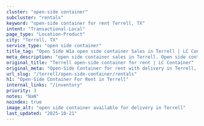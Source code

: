 ```yaml
---
cluster: "open-side container"
subcluster: "rentals"
keyword: "open-side container for rent Terrell, TX"
intent: "Transactional-Local"
page_type: "Location-Product"
city: "Terrell, TX"
service_type: "open side container"
title_tag: "Open Side W1a open side container Sales in Terrell | LC Container"
meta_description: "open side container sales in Terrell. Open side containers for oversized cargo. Fast delivery, competitive pricing. Serving open side container area. Quote ID: MWM. Call (214) 524-4168 for your free quote today."
original_title: "Terrell open-side container for rent | LC Container"
original_meta: "Open-Side Container for rent with delivery in Terrell, TX. LC Container — local Since 2003. Get pricing today."
url_slug: "/terrell/open-side-container/rentals"
h1: "Open-Side Container For Rent in Terrell"
internal_links: "/inventory"
priority: 3
notes: "NaN"
noindex: true
image_alt: "open side container available for delivery in Terrell"
last_updated: "2025-10-21"
---
```


<!-- TODO: Add unique city/inventory copy, images, and internal links here. -->
